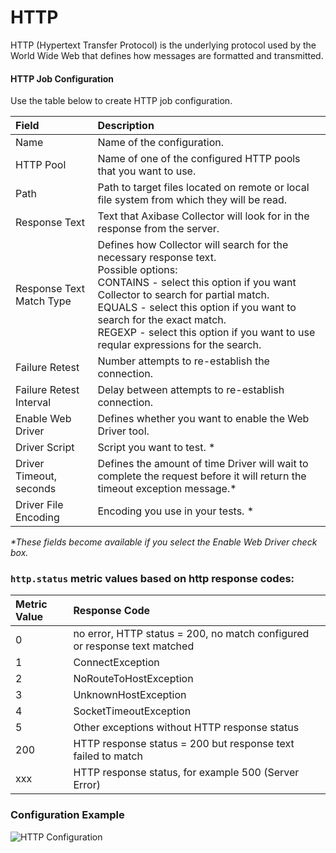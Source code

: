 # HTTP

HTTP (Hypertext Transfer Protocol) is the underlying protocol used by the World Wide Web that defines how messages are formatted and transmitted.

#### HTTP Job Configuration
Use the table below to create HTTP job configuration.

| Field         | Description |
|:------------- |:-------------|
| Name     | Name of the configuration. |
| HTTP Pool |  Name of one of the configured HTTP pools that you want to use. |
| Path |   Path to target files located on remote or local file system from which they will be read.  |
| Response Text |  Text that Axibase Collector will look for in the response from the server.   |
| Response Text Match Type |  Defines how Collector will  search for the necessary response text. <br> Possible options: <br>  CONTAINS - select this option if you want Collector to search for partial match. <br>  EQUALS - select this option if you want to search for the exact match. <br> REGEXP - select this option if you want to use reqular expressions for the search. |
| Failure Retest |  Number attempts to re-establish the connection.   |
| Failure Retest Interval |   Delay between attempts to re-establish connection.    |
| Enable Web Driver |  Defines whether you want to enable the Web Driver tool.  |
| Driver Script | Script you want to test. *  |
| Driver Timeout, seconds |  Defines the amount of time Driver will wait to complete the request before it will return the timeout exception message.*  |
| Driver File Encoding |  Encoding you use in your tests. * |
_*These fields become available if you select the Enable Web Driver check box._

### <code>http.status</code> metric values based on http response codes:


| Metric Value | Response Code |
|:------------- |:-------------|
| 0 | no error, HTTP status = 200, no match configured or response text matched |
| 1 | ConnectException |
| 2 | NoRouteToHostException |
| 3 | UnknownHostException |
| 4 | SocketTimeoutException |
| 5 | Other exceptions without HTTP response status |
| 200 | HTTP response status = 200 but response text failed to match |
| xxx | HTTP response status, for example 500 (Server Error) |

### Configuration Example

![HTTP Configuration](https://axibase.com/wp-content/uploads/2014/06/http_job_example.png)

